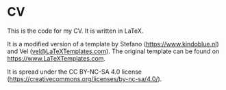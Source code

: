 # CV

This is the code for my CV. It is written in LaTeX.

It is a modified version of a template by Stefano (https://www.kindoblue.nl) and Vel (vel@LaTeXTemplates.com).
The original template can be found on https://www.LaTeXTemplates.com.

It is spread under the CC BY-NC-SA 4.0 license (https://creativecommons.org/licenses/by-nc-sa/4.0/).

